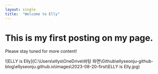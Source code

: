```yaml
---
layout: single
title:  "Welcome to Elly"
---
```


# This is my first posting on my page. 

Please stay tuned for more content!



![ELLY is Elly](C:\Users\ellys\OneDrive\바탕 화면\Github\ellyseonju-github-blog\ellyseonju.github.io\images\2023-08-20-first\ELLY is Elly.jpg)
